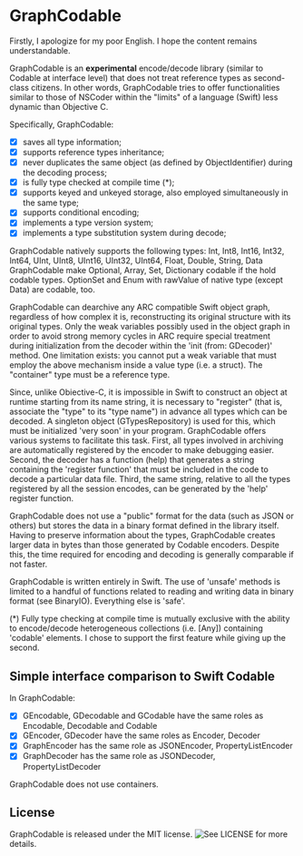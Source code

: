 # GraphCodable

Firstly, I apologize for my poor English. I hope the content remains understandable.

GraphCodable is an **experimental** encode/decode library (similar to Codable at interface level) that does not treat reference types as second-class citizens.
In other words, GraphCodable tries to offer functionalities similar to those of NSCoder within the "limits" of a language (Swift) less dynamic than Objective C.

Specifically, GraphCodable:
- [x] saves all type information;
- [x] supports reference types inheritance;
- [x] never duplicates the same object (as defined by ObjectIdentifier) during the decoding process;
- [x] is fully type checked at compile time (*);
- [x] supports keyed and unkeyed storage, also employed simultaneously in the same type;
- [x] supports conditional encoding;
- [x] implements a type version system;
- [x] implements a type substitution system during decode;

GraphCodable natively supports the following types: Int, Int8, Int16, Int32, Int64, UInt, UInt8, UInt16, UInt32, UInt64, Float, Double, String, Data
GraphCodable make Optional, Array, Set, Dictionary codable if the hold codable types. OptionSet and Enum with rawValue of native type (except Data) are codable, too.

GraphCodable can dearchive any ARC compatible Swift object graph, regardless of how complex it is, reconstructing its original structure with its original types.
Only the weak variables possibly used in the object graph in order to avoid strong memory cycles in ARC require special treatment during initialization from the decoder within the 'init (from: GDecoder)' method.
One limitation exists: you cannot put a weak variable that must employ the above mechanism inside a value type (i.e. a struct). The "container" type must be a reference type.

Since, unlike Obiective-C, it is impossible in Swift to construct an object at runtime starting from its name string, it is necessary to "register" (that is, associate the "type" to its "type name") in advance all types which can be decoded. A singleton object (GTypesRepository) is used for this, which must be initialized 'very soon' in your program. GraphCodable offers various systems to facilitate this task. First, all types involved in archiving are automatically registered by the encoder to make debugging easier. Second, the decoder has a function (help) that generates a string containing the 'register function' that must be included in the code to decode a particular data file. Third, the same string, relative to all the types registered by all the session encodes, can be generated by the 'help' register function.

GraphCodable does not use a "public" format for the data (such as JSON or others) but stores the data in a binary format defined in the library itself. Having to preserve information about the types, GraphCodable creates larger data in bytes than those generated by Codable encoders. Despite this, the time required for encoding and decoding is generally comparable if not faster.

GraphCodable is written entirely in Swift. The use of 'unsafe' methods is limited to a handful of functions related to reading and writing data in binary format (see BinaryIO). Everything else is 'safe'.

(*) Fully type checking at compile time is mutually exclusive with the ability to encode/decode heterogeneous collections (i.e. [Any]) containing 'codable' elements. I chose to support the first feature while giving up the second.

## Simple interface comparison to Swift Codable
In GraphCodable:
- [x] GEncodable, GDecodable and GCodable have the same roles as Encodable, Decodable and Codable
- [x] GEncoder, GDecoder have the same roles as Encoder, Decoder
- [x] GraphEncoder has the same role as JSONEncoder, PropertyListEncoder
- [x] GraphDecoder has the same role as JSONDecoder, PropertyListDecoder

GraphCodable does not use containers.

## License

GraphCodable is released under the MIT license. ![See LICENSE](/Docs/LICENSE) for more details.


